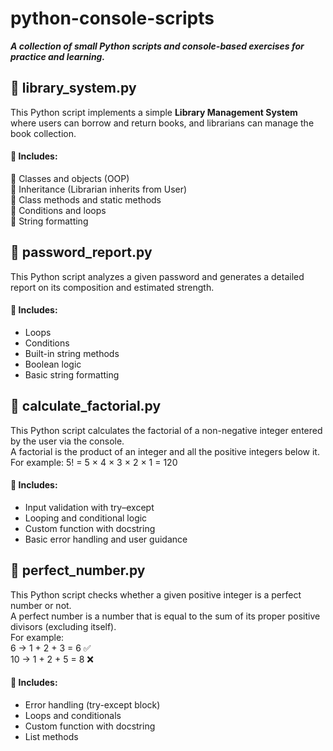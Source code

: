 # python-console-scripts
***A collection of small Python scripts and console-based exercises for practice and learning.***  

## 🐍 library_system.py  
This Python script implements a simple **Library Management System** where users can borrow and return books, and librarians can manage the book collection.
#### 🔎 Includes:
🔹 Classes and objects (OOP)  
🔹 Inheritance (Librarian inherits from User)  
🔹 Class methods and static methods  
🔹 Conditions and loops  
🔹 String formatting  


## 🐍 password_report.py  
This Python script analyzes a given password and generates a detailed report on its composition and estimated strength.  
#### 🔎 Includes:
- Loops  
- Conditions  
- Built-in string methods  
- Boolean logic  
- Basic string formatting


## 🐍 calculate_factorial.py  
This Python script calculates the factorial of a non-negative integer entered by the user via the console.  
A factorial is the product of an integer and all the positive integers below it.  
For example:  5! = 5 × 4 × 3 × 2 × 1 = 120  
#### 🔎 Includes:  
- Input validation with try–except  
- Looping and conditional logic  
- Custom function with docstring  
- Basic error handling and user guidance


## 🐍 perfect_number.py  
This Python script checks whether a given positive integer is a perfect number or not.  
A perfect number is a number that is equal to the sum of its proper positive divisors (excluding itself).  
For example:  
6 → 1 + 2 + 3 = 6 ✅  
10 → 1 + 2 + 5 = 8 ❌  
#### 🔎 Includes:  
- Error handling (try-except block)  
- Loops and conditionals  
- Custom function with docstring  
- List methods  

